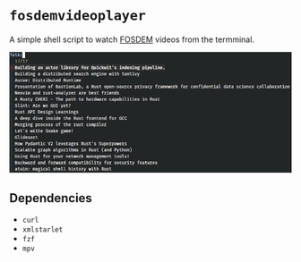 # `fosdemvideoplayer`

A simple shell script to watch [FOSDEM](https://fosdem.org) videos from the termminal.

![preview of fosdemvideoplayer](preview.png)

## Dependencies

- `curl`
- `xmlstarlet`
- `fzf`
- `mpv`
